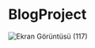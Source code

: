 # BlogProject

![Ekran Görüntüsü (117)](https://user-images.githubusercontent.com/58303082/125041719-bec6fb00-e0a1-11eb-8645-d009fd63a8a1.png)
